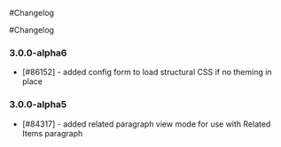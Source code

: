 #Changelog

#Changelog

### 3.0.0-alpha6

- [#86152] - added config form to load structural CSS if no theming in place

### 3.0.0-alpha5

- [#84317] - added related paragraph view mode for use with Related Items paragraph
